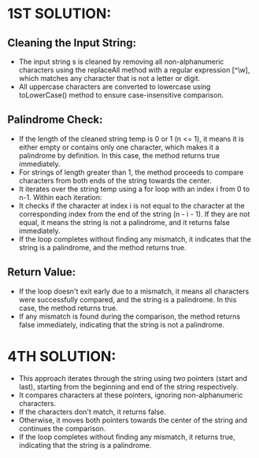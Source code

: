 # 1ST SOLUTION: 
## Cleaning the Input String:
- The input string s is cleaned by removing all non-alphanumeric characters using the replaceAll method with a regular expression [^\w], which matches any character that is not a letter or digit.
- All uppercase characters are converted to lowercase using toLowerCase() method to ensure case-insensitive comparison.
## Palindrome Check:
- If the length of the cleaned string temp is 0 or 1 (n <= 1), it means it is either empty or contains only one character, which makes it a palindrome by definition. In this case, the method returns true immediately.
- For strings of length greater than 1, the method proceeds to compare characters from both ends of the string towards the center.
- It iterates over the string temp using a for loop with an index i from 0 to n-1. Within each iteration:
- It checks if the character at index i is not equal to the character at the corresponding index from the end of the string (n - i - 1). If they are not equal, it means the string is not a palindrome, and it returns false immediately.
- If the loop completes without finding any mismatch, it indicates that the string is a palindrome, and the method returns true.
## Return Value:
- If the loop doesn't exit early due to a mismatch, it means all characters were successfully compared, and the string is a palindrome. In this case, the method returns true.
- If any mismatch is found during the comparison, the method returns false immediately, indicating that the string is not a palindrome.

# 4TH SOLUTION:
- This approach iterates through the string using two pointers (start and last), starting from the beginning and end of the string respectively.
- It compares characters at these pointers, ignoring non-alphanumeric characters.
- If the characters don't match, it returns false.
- Otherwise, it moves both pointers towards the center of the string and continues the comparison.
- If the loop completes without finding any mismatch, it returns true, indicating that the string is a palindrome.

